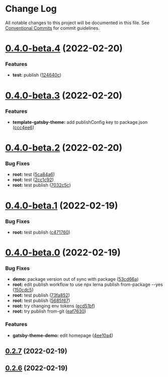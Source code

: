 # Change Log

All notable changes to this project will be documented in this file.
See [Conventional Commits](https://conventionalcommits.org) for commit guidelines.

# [0.4.0-beta.4](https://github.com/smerth/gatsby-theme-template/compare/v0.4.0-beta.3...v0.4.0-beta.4) (2022-02-20)


### Features

* **test:** publish ([124640c](https://github.com/smerth/gatsby-theme-template/commit/124640c52e2f8f820702fbccaf6ab2a2f7e05a19))





# [0.4.0-beta.3](https://github.com/smerth/gatsby-theme-template/compare/v0.4.0-beta.2...v0.4.0-beta.3) (2022-02-20)


### Features

* **template-gatsby-theme:** add publishConfig key to package.json ([ccc4ee6](https://github.com/smerth/gatsby-theme-template/commit/ccc4ee6957fc9962ae551511fecfec667bf4cf22))





# [0.4.0-beta.2](https://github.com/smerth/gatsby-theme-template/compare/v0.4.0-beta.1...v0.4.0-beta.2) (2022-02-20)


### Bug Fixes

* **root:** test ([5ca84a6](https://github.com/smerth/gatsby-theme-template/commit/5ca84a67ce205fcdb48c1137fb1a71e27e5364cc))
* **root:** test ([2cc1c92](https://github.com/smerth/gatsby-theme-template/commit/2cc1c9228145df56147f95b3e18acc31cfb56832))
* **root:** test publish ([7032c5c](https://github.com/smerth/gatsby-theme-template/commit/7032c5c7aa063ba54e757c6640d02283fab64657))





# [0.4.0-beta.1](https://github.com/smerth/gatsby-theme-template/compare/v0.4.0-beta.0...v0.4.0-beta.1) (2022-02-19)


### Bug Fixes

* **root:** test publish ([c471760](https://github.com/smerth/gatsby-theme-template/commit/c47176073c1d5c118af45a7df026125e53040548))





# [0.4.0-beta.0](https://github.com/smerth/gatsby-theme-template/compare/v0.2.6-beta.0...v0.4.0-beta.0) (2022-02-19)


### Bug Fixes

* **demo:** package version out of sync with package ([53cd66a](https://github.com/smerth/gatsby-theme-template/commit/53cd66a1b3d80308205f451a0c5c21c54801b007))
* **root:** edit publish workflow to use npx lerna publish from-package --yes ([150cdc5](https://github.com/smerth/gatsby-theme-template/commit/150cdc533e29f5d40cd20bbd17231cd343297f09))
* **root:** test publish ([73fa852](https://github.com/smerth/gatsby-theme-template/commit/73fa852817808a6b554068ce8e2495552621a6f9))
* **root:** test publish ([5685f67](https://github.com/smerth/gatsby-theme-template/commit/5685f67bd2ddfa0d6af347be01dcc83d44d29fd2))
* **root:** try changing env tokens ([ecd51bf](https://github.com/smerth/gatsby-theme-template/commit/ecd51bfe52ffa2833bb506a17af2d24b4590f164))
* **root:** try publish from-git ([eaf7630](https://github.com/smerth/gatsby-theme-template/commit/eaf763083c91d037d0df96e4916f4c62a5b7a95f))


### Features

* **gatsby-theme-demo:** edit homepage ([4ee10a4](https://github.com/smerth/gatsby-theme-template/commit/4ee10a433e649151680290ea2ea1eb059d1168fe))



## [0.2.7](https://github.com/smerth/gatsby-theme-template/compare/v0.2.6...v0.2.7) (2022-02-19)



## [0.2.6](https://github.com/smerth/gatsby-theme-template/compare/v0.2.5...v0.2.6) (2022-02-19)
